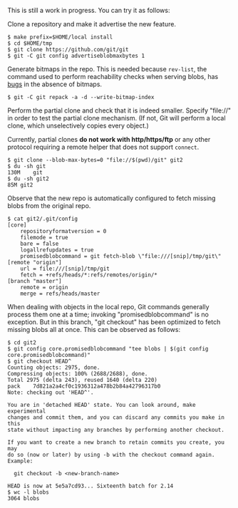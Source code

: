 This is still a work in progress. You can try it as follows:

Clone a repository and make it advertise the new feature.

    $ make prefix=$HOME/local install
    $ cd $HOME/tmp
    $ git clone https://github.com/git/git
    $ git -C git config advertiseblobmaxbytes 1

Generate bitmaps in the repo. This is needed because `rev-list`, the command
used to perform reachability checks when serving blobs, has [bugs] in the
absence of bitmaps.

[bugs]: https://public-inbox.org/git/20170309003547.6930-1-jonathantanmy@google.com/

    $ git -C git repack -a -d --write-bitmap-index

Perform the partial clone and check that it is indeed smaller. Specify
"file://" in order to test the partial clone mechanism. (If not, Git will
perform a local clone, which unselectively copies every object.)

Currently, partial clones **do not work with http/https/ftp** or any other
protocol requiring a remote helper that does not support `connect`.

    $ git clone --blob-max-bytes=0 "file://$(pwd)/git" git2
    $ du -sh git
    130M	git
    $ du -sh git2
    85M	git2

Observe that the new repo is automatically configured to fetch missing blobs
from the original repo.

    $ cat git2/.git/config
    [core]
    	repositoryformatversion = 0
    	filemode = true
    	bare = false
    	logallrefupdates = true
    	promisedblobcommand = git fetch-blob \"file:///[snip]/tmp/git\"
    [remote "origin"]
    	url = file:///[snip]/tmp/git
    	fetch = +refs/heads/*:refs/remotes/origin/*
    [branch "master"]
    	remote = origin
    	merge = refs/heads/master

When dealing with objects in the local repo, Git commands generally process
them one at a time; invoking "promisedblobcommand" is no exception. But in this
branch, "git checkout" has been optimized to fetch missing blobs all at once.
This can be observed as follows:

    $ cd git2
    $ git config core.promisedblobcommand "tee blobs | $(git config core.promisedblobcommand)"
    $ git checkout HEAD^
    Counting objects: 2975, done.
    Compressing objects: 100% (2688/2688), done.
    Total 2975 (delta 243), reused 1640 (delta 220)
    pack	7d821a2a4cf0c1936312a478b2b84a42796317b0
    Note: checking out 'HEAD^'.
    
    You are in 'detached HEAD' state. You can look around, make experimental
    changes and commit them, and you can discard any commits you make in this
    state without impacting any branches by performing another checkout.
    
    If you want to create a new branch to retain commits you create, you may
    do so (now or later) by using -b with the checkout command again. Example:
    
      git checkout -b <new-branch-name>
    
    HEAD is now at 5e5a7cd93... Sixteenth batch for 2.14
    $ wc -l blobs
    3064 blobs
    
